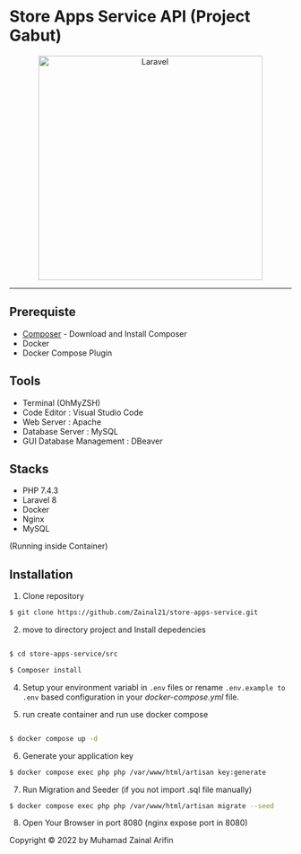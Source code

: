 # Store Apps Service API (Project Gabut)

<p align="center">
  <a href="https://laravel.com/">
    <img title="Laravel" src="https://raw.githubusercontent.com/laravel/art/master/logo-lockup/5%20SVG/2%20CMYK/1%20Full%20Color/laravel-logolockup-cmyk-red.svg" width="400">
  </a>
</p>

---

## Prerequiste

-   [Composer](https://getcomposer.org/) - Download and Install Composer
-   Docker
-   Docker Compose Plugin

## Tools

-   Terminal (OhMyZSH)
-   Code Editor : Visual Studio Code
-   Web Server : Apache
-   Database Server : MySQL
-   GUI Database Management : DBeaver

## Stacks

-   PHP 7.4.3 
-   Laravel 8
-   Docker
-   Nginx
-   MySQL 

(Running inside Container)

## Installation

1. Clone repository

```bash
$ git clone https://github.com/Zainal21/store-apps-service.git
```

2. move to directory project and Install depedencies

```bash

$ cd store-apps-service/src

$ Composer install
```

4. Setup your environment variabl in `.env` files or rename `.env.example to .env` based configuration in your _docker-compose.yml_ file.

5. run create container and run use  docker compose

```bash

$ docker compose up -d

```

6. Generate your application key

```bash
$ docker compose exec php php /var/www/html/artisan key:generate
```

7. Run Migration and Seeder (if you not import .sql file manually)

```bash
$ docker compose exec php php /var/www/html/artisan migrate --seed
```

8. Open Your Browser in port 8080 (nginx expose port in 8080)

Copyright © 2022 by Muhamad Zainal Arifin
